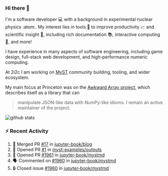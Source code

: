 ### Hi there 👋 

I'm a software developer 💻 with a background in experimental nuclear physics :atom:. My interest lies in tools :wrench: to improve productivity :chart_with_upwards_trend: and scientific insight :telescope:, including rich documentation 📚, interactive computing 🧮, and more! 

I have experience in many aspects of software engineering, including game design, full-stack web development, and high-performance numeric computing. 

At 2i2c I am working on [MyST](https://github.com/jupyter-book/mystmd) community building, tooling, and wider ecosystem. 

My main focus at Princeton was on the [Awkward Array project](awkward-array.org/), which describes itself as a library that can 
> manipulate JSON-like data with NumPy-like idioms. I remain an active maintainer of the project. 

![github stats](https://github-readme-stats.vercel.app/api?username=agoose77&show_icons=true&hide_rank=true&hide_title=true&bg_color=30,e76445,904e95&text_color=efe3ec&icon_color=efe3ec)
<!--
**agoose77/agoose77** is a ✨ _special_ ✨ repository because its `README.md` (this file) appears on your GitHub profile.

Here are some ideas to get you started:

- 🔭 I’m currently working on ...
- 🌱 I’m currently learning ...
- 👯 I’m looking to collaborate on ...
- 🤔 I’m looking for help with ...
- 💬 Ask me about ...
- 📫 How to reach me: ...
- 😄 Pronouns: ...
- ⚡ Fun fact: ...
-->

### :zap: Recent Activity

<!--START_SECTION:activity-->
1. 🎉 Merged PR [#17](https://github.com/jupyter-book/blog/pull/17) in [jupyter-book/blog](https://github.com/jupyter-book/blog)
2. 💪 Opened PR [#1](https://github.com/myst-examples/outputs/pull/1) in [myst-examples/outputs](https://github.com/myst-examples/outputs)
3. 💪 Opened PR [#1961](https://github.com/jupyter-book/mystmd/pull/1961) in [jupyter-book/mystmd](https://github.com/jupyter-book/mystmd)
4. 🗣 Commented on [#1960](https://github.com/jupyter-book/mystmd/issues/1960#issuecomment-2793494805) in [jupyter-book/mystmd](https://github.com/jupyter-book/mystmd)
5. 🔒 Closed issue [#1960](https://github.com/jupyter-book/mystmd/issues/1960) in [jupyter-book/mystmd](https://github.com/jupyter-book/mystmd)
<!--END_SECTION:activity-->
